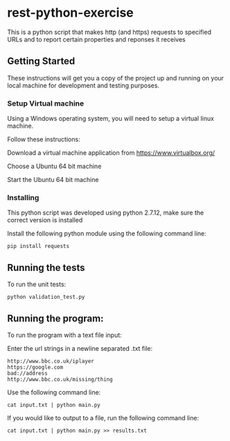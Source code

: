 # rest-python-exercise
This is a python script that makes http (and https) requests to specified URLs and to report certain properties and reponses it receives

## Getting Started

These instructions will get you a copy of the project up and running on your local machine for development and testing purposes. 

### Setup Virtual machine

Using a Windows operating system, you will need to setup a virtual linux machine.

Follow these instructions:

Download a virtual machine application from https://www.virtualbox.org/

Choose a Ubuntu 64 bit machine

Start the Ubuntu 64 bit machine

### Installing

This python script was developed using python 2.7.12, make sure the correct version is installed

Install the following python module using the following command line:

```
pip install requests
```

## Running the tests

To run the unit tests:

```
python validation_test.py
```

## Running the program:

To run the program with a text file input:

Enter the url strings in a newline separated .txt file:

```
http://www.bbc.co.uk/iplayer
https://google.com
bad://address
http://www.bbc.co.uk/missing/thing
```

Use the following command line:
```
cat input.txt | python main.py
```

If you would like to output to a file, run the following command line:
```
cat input.txt | python main.py >> results.txt
```
